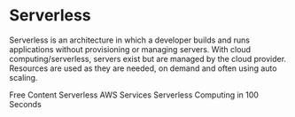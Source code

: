 # Serverless

Serverless is an architecture in which a developer builds and runs applications without provisioning or managing servers. With cloud computing/serverless, servers exist but are managed by the cloud provider. Resources are used as they are needed, on demand and often using auto scaling.

<ResourceGroupTitle>Free Content</ResourceGroupTitle>
<BadgeLink colorScheme='yellow' badgeText='Read' href='https://www.ibm.com/cloud/learn/serverless'>Serverless</BadgeLink>
<BadgeLink colorScheme='yellow' badgeText='Read' href='https://aws.amazon.com/serverless/'>AWS Services</BadgeLink>
<BadgeLink badgeText='Watch' href='https://www.youtube.com/watch?v=W_VV2Fx32_Y&ab_channel=Fireship'>Serverless Computing in 100 Seconds</BadgeLink>
